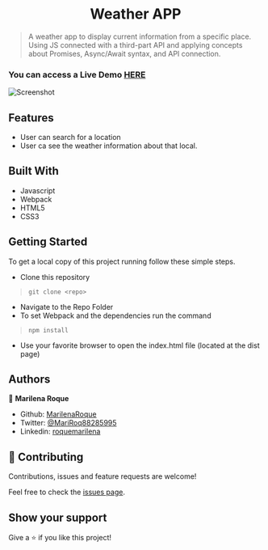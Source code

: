 <h1 align="center">Weather APP</h1>


> A weather app to display current information from a specific place. Using JS connected with a third-part API and applying concepts about Promises, Async/Await syntax, and API connection.



### You can access a Live Demo [HERE]()

![Screenshot]()

## Features

- User can search for a location
- User ca see the weather information about that local.

## Built With

- Javascript
- Webpack
- HTML5
- CSS3


## Getting Started

To get a local copy of this project running follow these simple steps.

- Clone this repository
 > `git clone <repo>`
- Navigate to the Repo Folder
- To set Webpack and the dependencies run the command
> `npm install`
- Use your favorite browser to open the index.html file (located at the dist page)


## Authors

👤 **Marilena Roque**

- Github: [MarilenaRoque](https://github.com/MarilenaRoque)
- Twitter: [@MariRoq88285995](https://twitter.com/MariRoq88285995)
- Linkedin: [roquemarilena](https://www.linkedin.com/in/roquemarilena/)


## 🤝 Contributing

Contributions, issues and feature requests are welcome!

Feel free to check the [issues page](issues/).


## Show your support

Give a ⭐️ if you like this project!
